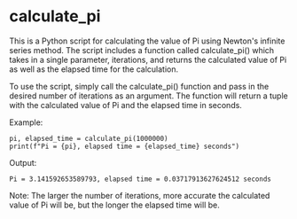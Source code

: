 # calculate_pi

This is a Python script for calculating the value of Pi using Newton's infinite series method. The script includes a function called calculate_pi() which takes in a single parameter, iterations, and returns the calculated value of Pi as well as the elapsed time for the calculation.

To use the script, simply call the calculate_pi() function and pass in the desired number of iterations as an argument. The function will return a tuple with the calculated value of Pi and the elapsed time in seconds.

Example:

```
pi, elapsed_time = calculate_pi(1000000)
print(f"Pi = {pi}, elapsed time = {elapsed_time} seconds")
```
Output:

```
Pi = 3.141592653589793, elapsed time = 0.03717913627624512 seconds
```
Note: The larger the number of iterations, more accurate the calculated value of Pi will be, but the longer the elapsed time will be.
